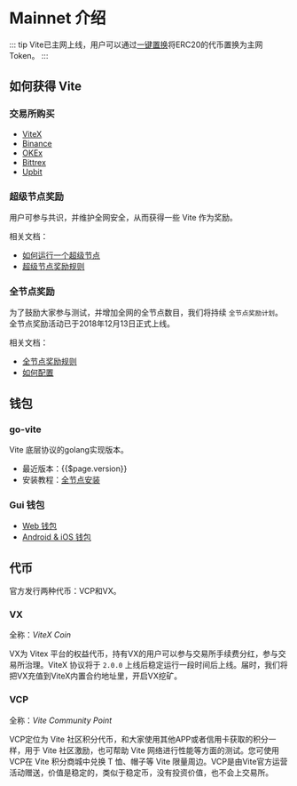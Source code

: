 # Mainnet 介绍 <Badge :text="$page.version"/>

::: tip
Vite已主网上线，用户可以通过[一键置换](https://forum.vite.net/topic/2750/%E4%B8%BB%E7%BD%91%E4%B8%8A%E7%BA%BF-%E5%85%A8%E7%90%83%E9%A6%96%E4%B8%AA%E5%9F%BA%E4%BA%8Edag%E5%AE%9E%E7%8E%B0%E6%99%BA%E8%83%BD%E5%90%88%E7%BA%A6%E7%9A%84%E5%85%AC%E9%93%BE-vite%E4%B8%BB%E7%BD%91%E4%B8%8A%E7%BA%BF%E5%80%92%E8%AE%A1%E6%97%B6)将ERC20的代币置换为主网Token。
:::

## 如何获得 Vite

### 交易所购买

* [ViteX][vitex]
* [Binance][binance]
* [OKEx][okex]
* [Bittrex][bittrex]
* [Upbit][upbit]

### 超级节点奖励

用户可参与共识，并维护全网安全，从而获得一些 Vite 作为奖励。

相关文档：

* [如何运行一个超级节点][sbp-manage]
* [超级节点奖励规则][sbp-reward]

### 全节点奖励

为了鼓励大家参与测试，并增加全网的全节点数目，我们将持续 `全节点奖励计划`。全节点奖励活动已于2018年12月13日正式上线。

相关文档：

* [全节点奖励规则][fullnode-reward]
* [如何配置](../node/install.md#全节点奖励配置)

## 钱包

### go-vite

Vite 底层协议的golang实现版本。

* 最近版本：{{$page.version}}
* 安装教程：[全节点安装][fullnode-install]

### Gui 钱包

* [Web 钱包][web-wallet]
* [Android & iOS 钱包][app-wallet]

## 代币

官方发行两种代币：VCP和VX。

### VX
全称：*ViteX Coin*

VX为 Vitex 平台的权益代币，持有VX的用户可以参与交易所手续费分红，参与交易所治理。ViteX 协议将于 `2.0.0` 上线后稳定运行一段时间后上线。届时，我们将把VX充值到ViteX内置合约地址里，开启VX挖矿。

### VCP

全称：*Vite Community Point*

VCP定位为 Vite 社区积分代币，和大家使用其他APP或者信用卡获取的积分一样，用于 Vite 社区激励，也可帮助 Vite 网络进行性能等方面的测试。您可使用 VCP在 Vite 积分商城中兑换 T 恤、帽子等 Vite 限量周边。VCP是由Vite官方运营活动赠送，价值是稳定的，类似于稳定币，没有投资价值，也不会上交易所。



[sbp-reward]: <../rule/sbp.html#出块奖励>
[fullnode-reward]: <../rule/fullnode.html>
[fullnode-install]: <../node/install.html>
[sbp-manage]: <../node/sbp.html>
[web-wallet]: <https://wallet.vite.net>
[app-wallet]: <https://app.vite.net>
[vitex]: <https://x.vite.net/trade?symbol=VITE_BTC-000&category=BTC>
[binance]: <https://www.binance.com/en/trade/VITE_BTC>
[okex]: <https://www.okex.com/spot/trade#product=vite_btc>
[bittrex]: <https://international.bittrex.com/Market/Index?MarketName=BTC-VITE>
[upbit]: <https://upbit.com/exchange?code=CRIX.UPBIT.BTC-VITE>
[solidity++]: </zh/tutorial/contract/soliditypp.html>


